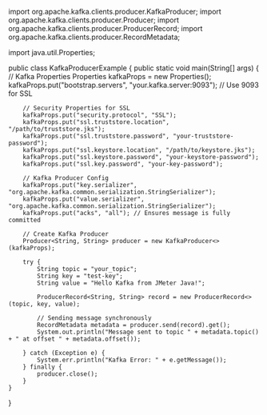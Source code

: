 import org.apache.kafka.clients.producer.KafkaProducer;
import org.apache.kafka.clients.producer.Producer;
import org.apache.kafka.clients.producer.ProducerRecord;
import org.apache.kafka.clients.producer.RecordMetadata;

import java.util.Properties;

public class KafkaProducerExample {
    public static void main(String[] args) {
        // Kafka Properties
        Properties kafkaProps = new Properties();
        kafkaProps.put("bootstrap.servers", "your.kafka.server:9093"); // Use 9093 for SSL

        // Security Properties for SSL
        kafkaProps.put("security.protocol", "SSL");
        kafkaProps.put("ssl.truststore.location", "/path/to/truststore.jks");
        kafkaProps.put("ssl.truststore.password", "your-truststore-password");
        kafkaProps.put("ssl.keystore.location", "/path/to/keystore.jks");
        kafkaProps.put("ssl.keystore.password", "your-keystore-password");
        kafkaProps.put("ssl.key.password", "your-key-password");

        // Kafka Producer Config
        kafkaProps.put("key.serializer", "org.apache.kafka.common.serialization.StringSerializer");
        kafkaProps.put("value.serializer", "org.apache.kafka.common.serialization.StringSerializer");
        kafkaProps.put("acks", "all"); // Ensures message is fully committed

        // Create Kafka Producer
        Producer<String, String> producer = new KafkaProducer<>(kafkaProps);

        try {
            String topic = "your_topic";
            String key = "test-key";
            String value = "Hello Kafka from JMeter Java!";

            ProducerRecord<String, String> record = new ProducerRecord<>(topic, key, value);

            // Sending message synchronously
            RecordMetadata metadata = producer.send(record).get();
            System.out.println("Message sent to topic " + metadata.topic() + " at offset " + metadata.offset());

        } catch (Exception e) {
            System.err.println("Kafka Error: " + e.getMessage());
        } finally {
            producer.close();
        }
    }
}
